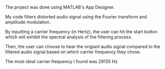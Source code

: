 The project was done using MATLAB's App Designer.

My code filters distorted audio signal using the Fourier transform and amplitude modulation.

By inputting a carrier frequency (in Hertz), the user can hit the start button which will exhibit the spectral analysis of the filtering process.

Then, the user can choose to hear the origianl audio signal compared to the filtered audio signal based on which carrier frequency they chose.

The most ideal carrier frequency I found was 29135 Hz
